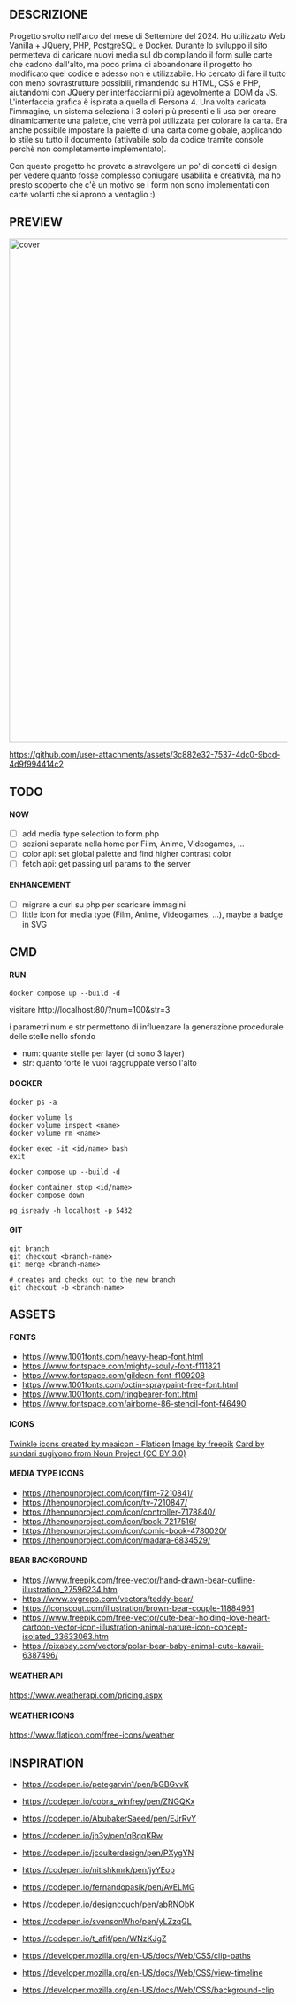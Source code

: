 ## DESCRIZIONE

Progetto svolto nell'arco del mese di Settembre del 2024.
Ho utilizzato Web Vanilla + JQuery, PHP, PostgreSQL e Docker.
Durante lo sviluppo il sito permetteva di caricare nuovi media sul db compilando il form sulle carte che cadono dall'alto, ma poco prima di abbandonare il progetto ho modificato quel codice e adesso non è utilizzabile.
Ho cercato di fare il tutto con meno sovrastrutture possibili, rimandendo su HTML, CSS e PHP, aiutandomi con JQuery per interfacciarmi più agevolmente al DOM da JS.
L'interfaccia grafica è ispirata a quella di Persona 4.
Una volta caricata l'immagine, un sistema seleziona i 3 colori più presenti e li usa per creare dinamicamente una palette, che verrà poi utilizzata per colorare la carta.
Era anche possibile impostare la palette di una carta come globale, applicando lo stile su tutto il documento (attivabile solo da codice tramite console perchè non completamente implementato).

Con questo progetto ho provato a stravolgere un po' di concetti di design per vedere quanto fosse complesso coniugare usabilità e creatività, ma ho presto scoperto che c'è un motivo se i form non sono implementati con carte volanti che si aprono a ventaglio :)


## PREVIEW

<img width="1920" height="910" alt="cover" src="https://github.com/user-attachments/assets/aa7cdf80-3968-42e5-a5d0-ba2cca332369" />

https://github.com/user-attachments/assets/3c882e32-7537-4dc0-9bcd-4d9f994414c2


## TODO

#### NOW
- [ ] add media type selection to form.php
- [ ] sezioni separate nella home per Film, Anime, Videogames, ...
- [ ] color api: set global palette and find higher contrast color
- [ ] fetch api: get passing url params to the server

#### ENHANCEMENT
- [ ] migrare a curl su php per scaricare immagini
- [ ] little icon for media type (Film, Anime, Videogames, ...), maybe a badge in SVG

## CMD
#### RUN
```shell
docker compose up --build -d
```
visitare http://localhost:80/?num=100&str=3

i parametri num e str permettono di influenzare la generazione procedurale delle stelle nello sfondo
- num: quante stelle per layer (ci sono 3 layer)
- str: quanto forte le vuoi raggruppate verso l'alto

#### DOCKER
```shell
docker ps -a

docker volume ls
docker volume inspect <name>
docker volume rm <name>

docker exec -it <id/name> bash
exit

docker compose up --build -d

docker container stop <id/name>
docker compose down

pg_isready -h localhost -p 5432
```

#### GIT
```shell
git branch
git checkout <branch-name>
git merge <branch-name>

# creates and checks out to the new branch
git checkout -b <branch-name>
```

## ASSETS
#### FONTS
- https://www.1001fonts.com/heavy-heap-font.html
- https://www.fontspace.com/mighty-souly-font-f111821
- https://www.fontspace.com/gildeon-font-f109208
- https://www.1001fonts.com/octin-spraypaint-free-font.html
- https://www.1001fonts.com/ringbearer-font.html
- https://www.fontspace.com/airborne-86-stencil-font-f46490

#### ICONS
[Twinkle icons created by meaicon - Flaticon](https://www.flaticon.com/free-icons/twinkle)
[Image by freepik](https://www.freepik.com/free-vector/flat-sparkling-star-collection_15591227.htm#fromView=keyword&page=1&position=2&uuid=b7a01977-91ce-4b36-98a2-10a11ce26070")
[Card by sundari sugiyono from Noun Project (CC BY 3.0)](https://thenounproject.com/browse/icons/term/card/)

#### MEDIA TYPE ICONS
- https://thenounproject.com/icon/film-7210841/
- https://thenounproject.com/icon/tv-7210847/
- https://thenounproject.com/icon/controller-7178840/
- https://thenounproject.com/icon/book-7217516/
- https://thenounproject.com/icon/comic-book-4780020/
- https://thenounproject.com/icon/madara-6834529/

#### BEAR BACKGROUND
- https://www.freepik.com/free-vector/hand-drawn-bear-outline-illustration_27596234.htm
- https://www.svgrepo.com/vectors/teddy-bear/
- https://iconscout.com/illustration/brown-bear-couple-11884961
- https://www.freepik.com/free-vector/cute-bear-holding-love-heart-cartoon-vector-icon-illustration-animal-nature-icon-concept-isolated_33633063.htm
- https://pixabay.com/vectors/polar-bear-baby-animal-cute-kawaii-6387496/

#### WEATHER API
https://www.weatherapi.com/pricing.aspx

#### WEATHER ICONS
https://www.flaticon.com/free-icons/weather

## INSPIRATION
- https://codepen.io/petegarvin1/pen/bGBGvvK
- https://codepen.io/cobra_winfrey/pen/ZNGQKx
- https://codepen.io/AbubakerSaeed/pen/EJrRvY
- https://codepen.io/jh3y/pen/qBqqKRw
- https://codepen.io/jcoulterdesign/pen/PXygYN
- https://codepen.io/nitishkmrk/pen/jyYEop
- https://codepen.io/fernandopasik/pen/AvELMG
- https://codepen.io/designcouch/pen/abRNObK
- https://codepen.io/svensonWho/pen/yLZzqGL
- https://codepen.io/t_afif/pen/WNzKJgZ

- https://developer.mozilla.org/en-US/docs/Web/CSS/clip-paths
- https://developer.mozilla.org/en-US/docs/Web/CSS/view-timeline
- https://developer.mozilla.org/en-US/docs/Web/CSS/background-clip
